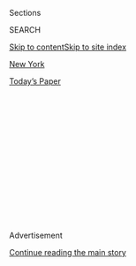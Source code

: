 <div id="app">

<div>

<div>

<div>

<div class="NYTAppHideMasthead css-1q2w90k e1suatyy0">

<div class="section css-ui9rw0 e1suatyy2">

<div class="css-eph4ug er09x8g0">

<div class="css-6n7j50">

</div>

<span class="css-1dv1kvn">Sections</span>

<div class="css-10488qs">

<span class="css-1dv1kvn">SEARCH</span>

</div>

[Skip to content](#site-content)[Skip to site index](#site-index)

</div>

<div id="masthead-section-label" class="css-1wr3we4 eaxe0e00">

[New
York](https://www.nytimes3xbfgragh.onion/section/nyregion)

</div>

<div class="css-10698na e1huz5gh0">

</div>

</div>

<div id="masthead-bar-one" class="section hasLinks css-15hmgas e1csuq9d3">

<div class="css-uqyvli e1csuq9d0">

</div>

<div class="css-1uqjmks e1csuq9d1">

</div>

<div class="css-9e9ivx">

[](https://myaccount.nytimes3xbfgragh.onion/auth/login?response_type=cookie&client_id=vi)

</div>

<div class="css-1bvtpon e1csuq9d2">

[Today’s
Paper](https://www.nytimes3xbfgragh.onion/section/todayspaper)

</div>

</div>

</div>

</div>

<div data-aria-hidden="false">

<div id="site-content" data-role="main">

<div>

<div class="css-1aor85t" style="opacity:0.000000001;z-index:-1;visibility:hidden">

<div class="css-1hqnpie">

<div class="css-epjblv">

<span class="css-17xtcya">[New
York](/section/nyregion)</span><span class="css-x15j1o">|</span><span class="css-fwqvlz">How
the Tropical Storm Is Affecting New
York</span>

</div>

<div class="css-k008qs">

<div class="css-1iwv8en">

<span class="css-18z7m18"></span>

<div>

</div>

</div>

<span class="css-1n6z4y">https://nyti.ms/2XsMU2Z</span>

<div class="css-1705lsu">

<div class="css-4xjgmj">

<div class="css-4skfbu" data-role="toolbar" data-aria-label="Social Media Share buttons, Save button, and Comments Panel with current comment count" data-testid="share-tools">

  - 
  - 
  - 
  - 
    
    <div class="css-6n7j50">
    
    </div>

  - 
  - 

</div>

</div>

</div>

</div>

</div>

</div>

<div id="NYT_TOP_BANNER_REGION" class="css-13pd83m">

</div>

<div id="top-wrapper" class="css-1sy8kpn">

<div id="top-slug" class="css-l9onyx">

Advertisement

</div>

[Continue reading the main
story](#after-top)

<div class="ad top-wrapper" style="text-align:center;height:100%;display:block;min-height:250px">

<div id="top" class="place-ad" data-position="top" data-size-key="top">

</div>

</div>

<div id="after-top">

</div>

</div>

<div>

<div id="sponsor-wrapper" class="css-1hyfx7x">

<div id="sponsor-slug" class="css-19vbshk">

Supported by

</div>

[Continue reading the main
story](#after-sponsor)

<div id="sponsor" class="ad sponsor-wrapper" style="text-align:center;height:100%;display:block">

</div>

<div id="after-sponsor">

</div>

</div>

<div class="css-186x18t">

New York Today

</div>

<div class="css-1vkm6nb ehdk2mb0">

# How the Tropical Storm Is Affecting New York

</div>

<div class="css-18e8msd">

<div class="css-vp77d3 epjyd6m0">

<div class="css-1baulvz">

By [<span class="css-1baulvz last-byline" itemprop="name">Troy
Closson</span>](https://www.nytimes3xbfgragh.onion/by/troy-closson)

</div>

</div>

  - 
    
    <div class="css-ld3wwf e16638kd2">
    
    Aug. 4,
    2020
    
    </div>

  - 
    
    <div class="css-4xjgmj">
    
    <div class="css-d8bdto" data-role="toolbar" data-aria-label="Social Media Share buttons, Save button, and Comments Panel with current comment count" data-testid="share-tools">
    
      - 
      - 
      - 
      - 
        
        <div class="css-6n7j50">
        
        </div>
    
      - 
      - 
    
    </div>
    
    </div>

</div>

</div>

<div class="section meteredContent css-1r7ky0e" name="articleBody" itemprop="articleBody">

<div class="css-1fanzo5 StoryBodyCompanionColumn">

<div class="css-53u6y8">

*\[Want to get New York Today by email?* [*Here’s the
sign-up*](https://www.nytimes3xbfgragh.onion/newsletters/newyorktoday)*.\]*

**It’s
Tuesday.**

</div>

</div>

<div style="max-width:100%;margin:0 auto">

<div class="css-17dprlf" data-id="100000004236491" data-slug="ny-today-weather-module" style="max-width:600px">

</div>

</div>

<div class="css-1fanzo5 StoryBodyCompanionColumn">

<div class="css-53u6y8">

**Weather:** ** Stormy (see below). High in the upper 70s.

**Alternate-side parking**: In effect until Aug. 15 (Feast of the
Assumption). [Read about the amended regulations
here](https://www1.nyc.gov/html/dot/html/motorist/alternate-side-parking.shtml#reform).

-----

</div>

</div>

<div class="css-79elbk" data-testid="photoviewer-wrapper">

<div class="css-z3e15g" data-testid="photoviewer-wrapper-hidden">

</div>

<div class="css-1a48zt4 ehw59r15" data-testid="photoviewer-children">

![<span class="css-cnj6d5 e1z0qqy90" itemprop="copyrightHolder"><span class="css-1ly73wi e1tej78p0">Credit...</span><span>Saul
Martinez for The New York
Times</span></span>](https://static01.graylady3jvrrxbe.onion/images/2020/08/04/nyregion/04nytoday/merlin_175235661_a91a6f57-6403-4d23-ae6e-654918fe0621-articleLarge.jpg?quality=75&auto=webp&disable=upscale)

</div>

</div>

<div class="css-1fanzo5 StoryBodyCompanionColumn">

<div class="css-53u6y8">

*\[Latest updates:* [*Isaias batters New York region, with a million
losing
power*](https://www.nytimes3xbfgragh.onion/2020/08/04/nyregion/nj-ny-Isaias-hurricane-storm.html)*.\]*

Keep flashlights close, make sure your phones are fully charged and
watch out for flooding. That’s what state officials advised as [Tropical
Storm
Isaias](https://www.nytimes3xbfgragh.onion/2020/08/04/us/isaias-storm-updates.html)
[moved up the Eastern
Seaboard](https://www.nytimes3xbfgragh.onion/interactive/2020/07/31/us/hurricane-isaias-tracker-map.html)
and made its way to New York today.

</div>

</div>

<div class="css-1fanzo5 StoryBodyCompanionColumn">

<div class="css-53u6y8">

A tropical storm warning is in effect through early Wednesday morning
for regions across New York, New Jersey and Connecticut. The storm,
which made landfall in North Carolina about 11 p.m. Monday as a Category
1 hurricane, is likely to bring strong wind and heavy rain to New York.
It might have a greater impact than [Tropical Storm
Fay](https://www.nytimes3xbfgragh.onion/2020/07/10/nyregion/tropical-storm-fay-nyc.html)
did last month.

The storm may wallop New York with the strongest wind the city has
experienced since Hurricane Sandy in 2012, but officials don’t expect it
to cause significant damage in the region.

“But we have been surprised before,” Mayor Bill de Blasio said at a news
conference on Monday. “So we’re in a very vigilant state right now.”

*\[*[*Read the latest updates on the forecast for Tropical Storm
Isaias*](https://www.nytimes3xbfgragh.onion/2020/08/03/us/isaias-storm-updates.html)*.\]*

Here’s what you need to know:

### The forecast

Two to four inches of rain may fall in the region, the National Weather
Service said. Strong wind may begin around noon, but the most intense
rain and gusts are expected in the afternoon and the evening, when heavy
downpours may occur in New York City and the lower Hudson Valley.

</div>

</div>

<div class="css-1fanzo5 StoryBodyCompanionColumn">

<div class="css-53u6y8">

Coastal flooding and powerful wind from 30 to 70 miles per hour are
expected throughout the day. New Yorkers may see downed trees, damage to
homes and scattered power
outages.

<div id="NYT_MAIN_CONTENT_1_REGION" class="css-9tf9ac">

<div>

<div id="styln-election-promo" class="section interactive-content interactive-size-medium css-1ftcdic">

<div class="css-17ih8de interactive-body">

<div id="styln-briefing-block" data-asset-id="">

<div class="briefing-block-header-section">

# [Live Updates: Isaias](https://www.nytimes3xbfgragh.onion/2020/08/04/us/isaias-storm-updates.html?action=click&pgtype=Article&state=default&region=MAIN_CONTENT_1&context=storylines_live_updates)

<div class="briefing-block-ts">

Updated 2020-08-05T03:55:25.341Z

</div>

</div>

  - [Isaias brought winds and rain to much of the East
    Coast.](https://www.nytimes3xbfgragh.onion/2020/08/04/us/isaias-storm-updates.html?action=click&pgtype=Article&state=default&region=MAIN_CONTENT_1&context=storylines_live_updates#link-38d68049)
  - [At least two people were killed by a tornado in North
    Carolina.](https://www.nytimes3xbfgragh.onion/2020/08/04/us/isaias-storm-updates.html?action=click&pgtype=Article&state=default&region=MAIN_CONTENT_1&context=storylines_live_updates#link-7961bdbc)
  - [The storm knocked out power over wide
    areas.](https://www.nytimes3xbfgragh.onion/2020/08/04/us/isaias-storm-updates.html?action=click&pgtype=Article&state=default&region=MAIN_CONTENT_1&context=storylines_live_updates#link-3480f4a1)

<div class="briefing-block-footer">

<div class="briefing-block-footer-meta">

[See more
updates](https://www.nytimes3xbfgragh.onion/2020/08/04/us/isaias-storm-updates.html?action=click&pgtype=Article&state=default&region=MAIN_CONTENT_1&context=storylines_live_updates)

</div>

</div>

</div>

</div>

</div>

</div>

</div>

If the wind reaches those speeds, the Metropolitan Transportation
Authority might suspend some service.

The storm is expected to weaken as it moves through the region,
according to the National Weather Service, with its effects in the area
diminishing by Tuesday night. In North Carolina, flooding, home fires
and power outages were reported as the storm passed through.

### The preparations

Emergency crews set up barriers throughout Lower Manhattan, which state
officials said was particularly vulnerable to flooding.

The South Street Seaport is the only area in New York City expected to
be at risk of storm surge, which could reach one to three feet, though
minor flooding may occur in other neighborhoods, officials said on
Monday.

While evacuation orders were not put in place for any regions in the
state, Gov. Andrew M. Cuomo said motorists should anticipate poor
weather and take precautions for potential flash flooding.

In New York City, restaurants were told to bring in all outdoor
furniture and to secure all barriers and platforms that were recently
created to accommodate outdoor dining.

</div>

</div>

<div class="css-1fanzo5 StoryBodyCompanionColumn">

<div class="css-53u6y8">

-----

## From The Times

[Facebook Bets Big on Future of N.Y.C., and Offices, With New
Lease](https://www.nytimes3xbfgragh.onion/2020/08/03/nyregion/facebook-nyc-office-farley-building.html)

[Judge Whose Son Was Killed by Misogynistic Lawyer Speaks
Out](https://www.nytimes3xbfgragh.onion/2020/08/03/nyregion/esther-salas-roy-den-hollander.html)

[One-Third of New York’s Small Businesses May Be Gone
Forever](https://www.nytimes3xbfgragh.onion/2020/08/03/nyregion/nyc-small-businesses-closing-coronavirus.html)

[D.A. Vance Is Investigating Trump and His Company Over Fraud, Filing
Suggests](https://www.nytimes3xbfgragh.onion/2020/08/03/nyregion/donald-trump-taxes-cyrus-vance.html)

Want more news? [Check out our full
coverage](https://www.nytimes3xbfgragh.onion/section/nyregion).

**The Mini Crossword:** Here is [today’s
puzzle](https://www.nytimes3xbfgragh.onion/crosswords/game/mini).

-----

## What we’re reading

At one New York City hospital, nearly half of **coronavirus patients
developed kidney issues**. \[[New York
Post](https://nypost.com/2020/08/03/half-of-coronavirus-patients-at-nyc-hospital-developed-kidney-issues/)\]

Construction has resumed on a Greek Orthodox Church that was **destroyed
by the Sept. 11 terrorist attacks**. \[[CBS New
York](https://newyork.cbslocal.com/2020/08/03/construction-resumes-to-rebuild-historic-greek-orthodox-church-destroyed-on-9-11/)\]

**Census response rates are still lagging** in the region because of the
pandemic.
\[[Gothamist](https://gothamist.com/news/nyc-census-response-rate-continues-lag-city-grapples-pandemic-fears-and-reduced-door-knocking)\]

-----

</div>

</div>

<div class="css-1fanzo5 StoryBodyCompanionColumn">

<div class="css-53u6y8">

## And finally: George Floyd and a dance festival

*The Times’s Marina Haas writes:*

This summer, as stages across the country lie unused, Kaatsbaan, a dance
center in the Hudson Valley, will be something precious and rare: one of
the few places in America where dancers will be performing live and in
front of a living and breathing, if well-distanced and masked, audience.

From now until Sept. 27, Kaatsbaan is holding an outdoor dance festival,
made up mostly of solos and socially distanced duets, ranging from
ballet to flamenco to tap to Broadway to postmodern dance. The festival,
a response to the lack of performance opportunities facing American
dancers, is the brainchild of Stella Abrera, the center’s artistic
director, and Sonja Kostich, its executive director.

*\[*[*In the Hudson Valley: Live dancers, real sweat and natural
beauty*](https://www.nytimes3xbfgragh.onion/2020/07/29/arts/dance/kaatsbaan-dance-festival-stella-abrera.html)*.\]*

The national soul-searching touched off by the killing of George Floyd
in Minneapolis further intensified the sense of urgency. “How can we not
respond to what is happening in our society?” Ms. Abrera said. “Art
helps us be part of our world, to process what is happening around us,
to grieve.”

She and Ms. Kostich saw a need as well as an opportunity. To make the
festival as inclusive and as responsive to the moment as possible, they
invited three distinguished Black dancers to develop the programming
with them. Their input influenced all aspects of the festival, like the
curation of programs, the selection of dancers and the inclusion of new
works.

For Calvin Royal III of American Ballet Theater, who programmed the
first evening of the festival last weekend, the chance to reimmerse
himself in dance came at just the right moment. A ballet dancer on the
cusp of stardom, he saw several important debuts melt away during the
spring season. Then came the killing of Mr. Floyd and the ugliness it
highlighted.

“The news is so depressing and so negative,” Mr. Royal said. “I wanted
to really show the beauty that’s out there, honoring Black and brown
artists.”

*It’s Tuesday — lift up
artists.*

-----

</div>

</div>

<div class="css-1fanzo5 StoryBodyCompanionColumn">

<div class="css-53u6y8">

## Metropolitan Diary: In Chinatown

</div>

</div>

<div class="css-79elbk" data-testid="photoviewer-wrapper">

<div class="css-z3e15g" data-testid="photoviewer-wrapper-hidden">

</div>

<div class="css-1a48zt4 ehw59r15" data-testid="photoviewer-children">

<div class="css-1xdhyk6 erfvjey0">

<span class="css-1ly73wi e1tej78p0">Image</span>

<div class="css-zjzyr8">

<div data-testid="lazyimage-container" style="height:241.02222222222224px">

</div>

</div>

</div>

</div>

</div>

<div class="css-1fanzo5 StoryBodyCompanionColumn">

<div class="css-53u6y8">

Dear Diary:

It was the early ’70s, and we were at our favorite Chinatown restaurant.
Our party of five included a former New York City junior high school
teacher, Cathleen McDonnell Pietronuto.

As usual, the restaurant was crowded, and the noise level was getting
out of control.

At some point, Cathy stood up.

“There is entirely too much noise in this room,” she announced in her
classroom-tested voice.

Total silence.

Then a tentative voice piped up from across the dining room.

“Miss McDonnell?”

*— Joseph Demas*

-----

*New York Today is published weekdays around 6 a.m.* [*Sign up
here*](https://www.nytimes3xbfgragh.onion/newsletters/newyorktoday?module=inline)
*to get it by email. You can also find it at*
[*nytoday.com*](http://www.nytoday.com/)*.*

*We’re experimenting with the format of New York Today. What would you
like to see more (or less) of? Post a comment or email us:*
[*nytoday@NYTimes.com*](mailto:nytoday@NYTimes.com)*.*

</div>

</div>

</div>

<div>

</div>

<div>

</div>

<div>

</div>

<div>

<div id="bottom-wrapper" class="css-1ede5it">

<div id="bottom-slug" class="css-l9onyx">

Advertisement

</div>

[Continue reading the main
story](#after-bottom)

<div id="bottom" class="ad bottom-wrapper" style="text-align:center;height:100%;display:block;min-height:90px">

</div>

<div id="after-bottom">

</div>

</div>

</div>

</div>

</div>

## Site Index

<div>

</div>

## Site Information Navigation

  - [© <span>2020</span> <span>The New York Times
    Company</span>](https://help.nytimes3xbfgragh.onion/hc/en-us/articles/115014792127-Copyright-notice)

<!-- end list -->

  - [NYTCo](https://www.nytco.com/)
  - [Contact
    Us](https://help.nytimes3xbfgragh.onion/hc/en-us/articles/115015385887-Contact-Us)
  - [Work with us](https://www.nytco.com/careers/)
  - [Advertise](https://nytmediakit.com/)
  - [T Brand Studio](http://www.tbrandstudio.com/)
  - [Your Ad
    Choices](https://www.nytimes3xbfgragh.onion/privacy/cookie-policy#how-do-i-manage-trackers)
  - [Privacy](https://www.nytimes3xbfgragh.onion/privacy)
  - [Terms of
    Service](https://help.nytimes3xbfgragh.onion/hc/en-us/articles/115014893428-Terms-of-service)
  - [Terms of
    Sale](https://help.nytimes3xbfgragh.onion/hc/en-us/articles/115014893968-Terms-of-sale)
  - [Site
    Map](https://spiderbites.nytimes3xbfgragh.onion)
  - [Help](https://help.nytimes3xbfgragh.onion/hc/en-us)
  - [Subscriptions](https://www.nytimes3xbfgragh.onion/subscription?campaignId=37WXW)

</div>

</div>

</div>

</div>
